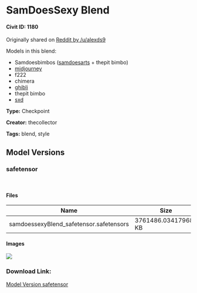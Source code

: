 # SamDoesSexy Blend

#### Civit ID: 1180

<p>Originally shared on <a href="https://www.reddit.com/r/StableDiffusion/comments/za1bj2/what_is_your_favorite_model/" rel="ugc" target="_blank">Reddit by /u/alexds9</a></p><p>Models in this blend:</p><ul><li>Samdoesbimbos (<a href="https://civitai.com/models/68/samdoesarts-ultmerge" rel="ugc" target="_blank">samdoesarts</a> + thepit bimbo)</li><li><a href="https://civitai.com/models/86/openjourney-aka-midjourney-v4" rel="ugc" target="_blank">midjourney</a></li><li>f222</li><li>chimera</li><li><a href="https://civitai.com/models/1094/studio-ghibli" rel="ugc" target="_blank">ghibli</a></li><li>thepit bimbo</li><li><a href="https://civitai.com/models/1169/sxd" rel="ugc" target="_blank">sxd</a></li></ul>

**Type:** Checkpoint

**Creator:** thecollector

**Tags:** blend, style

## Model Versions

### safetensor

<p><br /></p>

#### Files

| Name | Size | Type | Format | Download Url | AutoV1 | AutoV2 | SHA256 | CRC32 | BLAKE3 |
| --- | --- | --- | --- | --- | --- | --- | --- | --- | --- |
| samdoessexyBlend_safetensor.safetensors | 3761486.034179688 KB | Model | SafeTensor | https://civitai.com/api/download/models/1213 | D61F229A | 171C237B86 | 171C237B86195D437088E3B09B9340A5D28DF4690D65EEB7BED3AE4289276174 | DFF08136 | 7CE002DAF5742BA594F1D7AD90CCDFB88F93AE1071D8DB611F6C2A8AE8BBC984 |

#### Images

<p><img src="https://image.civitai.com/xG1nkqKTMzGDvpLrqFT7WA/2d7510de-68ba-4129-9246-bcd174d45000/width=450/9912.jpeg" /></p>

### Download Link:

[Model Version safetensor](https://civitai.com/api/download/models/1213)

